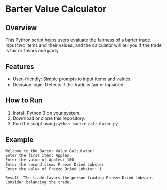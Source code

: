 # Barter Value Calculator  

## Overview  
This Python script helps users evaluate the fairness of a barter trade.  
Input two items and their values, and the calculator will tell you if the trade is fair or favors one party.  

## Features  
- User-friendly: Simple prompts to input items and values.  
- Decision logic: Detects if the trade is fair or lopsided.  

## How to Run  
1. Install Python 3 on your system.  
2. Download or clone this repository.  
3. Run the script using `python barter_calculator.py`.  

## Example  
```text
Welcome to the Barter Value Calculator!  
Enter the first item: Apples  
Enter the value of Apples: 100  
Enter the second item: Freeze Dried Lobster  
Enter the value of Freeze Dried Lobster: 1  

Result: The trade favors the person trading Freeze Dried Lobster. Consider balancing the trade.
